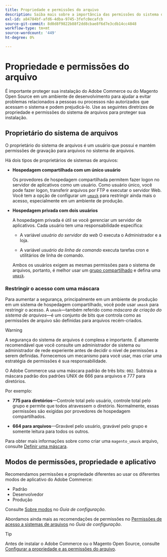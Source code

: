 ```yaml
---
title: Propriedade e permissões do arquivo
description: Saiba mais sobre a importância das permissões do sistema de arquivos ao trabalhar com instalações locais do Adobe Commerce.
exl-id: a84784bf-afd6-4dba-9745-3fefc0ecafcb
source-git-commit: 8d0d8f9822b88f2dd8cbae8f6d7e3cdb14cc4848
workflow-type: tm+mt
source-wordcount: '449'
ht-degree: 0%

---
```


# Propriedade e permissões do arquivo

É importante proteger sua instalação do Adobe Commerce ou do Magento Open Source em um ambiente de desenvolvimento para ajudar a evitar problemas relacionados a pessoas ou processos não autorizados que acessam o sistema e podem prejudicá-lo. Use as seguintes diretrizes de propriedade e permissões do sistema de arquivos para proteger sua instalação.

## Proprietário do sistema de arquivos

O proprietário do sistema de arquivos é um usuário que possui e mantém permissões de gravação para arquivos no sistema de arquivos.

Há dois tipos de proprietários de sistemas de arquivos:

- **Hospedagem compartilhada com um único usuário**

  Os provedores de hospedagem compartilhada permitem fazer logon no servidor de aplicativos como um usuário. Como usuário único, você pode fazer logon, transferir arquivos por FTP e executar o servidor Web. Você tem a opção de configurar um [`umask`](#restrict-access-with-a-umask) para restringir ainda mais o acesso, especialmente em um ambiente de produção.

- **Hospedagem privada com dois usuários**

  A hospedagem privada é útil se você gerenciar um servidor de aplicativos. Cada usuário tem uma responsabilidade específica:

   - A variável _usuário do servidor da web_ O executa o Administrador e a loja.

   - A variável _usuário da linha de comando_ executa tarefas cron e utilitários de linha de comando.

  Ambos os usuários exigem as mesmas permissões para o sistema de arquivos, portanto, é melhor usar um [grupo compartilhado](configure-permissions.md#set-ownership-and-permissions-for-two-users) e defina uma [`umask`](#restrict-access-with-a-umask).

### Restringir o acesso com uma máscara

Para aumentar a segurança, principalmente em um ambiente de produção em um sistema de hospedagem compartilhado, você pode usar `umask` para restringir o acesso. A `umask`—também referido como _máscara de criação do sistema de arquivos_—é um conjunto de bits que controla como as permissões de arquivo são definidas para arquivos recém-criados.

>[!WARNING]
>
>A segurança do sistema de arquivos é complexa e importante. É altamente recomendável que você consulte um administrador de sistema ou administrador de rede experiente antes de decidir o nível de permissões a serem definidas. Fornecemos um mecanismo para você usar, mas criar uma estratégia de permissões é sua responsabilidade.

O Adobe Commerce usa uma máscara padrão de três bits: `002`. Subtraia a máscara padrão dos padrões UNIX de 666 para arquivos e 777 para diretórios.

Por exemplo:

- **775 para diretórios**—Controle total pelo usuário, controle total pelo grupo e permite que todos atravessem o diretório. Normalmente, essas permissões são exigidas por provedores de hospedagem compartilhados.

- **664 para arquivos**—Gravável pelo usuário, gravável pelo grupo e somente leitura para todos os outros.

Para obter mais informações sobre como criar uma `magento_umask` arquivo, consulte [Definir uma máscara](../../next-steps/set-umask.md).

## Modos de permissões, propriedade e aplicativo

Recomendamos permissões e propriedade diferentes ao usar os diferentes modos de aplicativo do Adobe Commerce:

- Padrão
- Desenvolvedor
- Produção

Consulte [Sobre modos](../../../configuration/bootstrap/application-modes.md) no _Guia de configuração_.

Abordamos ainda mais as recomendações de permissões no [Permissões de acesso a sistemas de arquivos](../../../configuration/deployment/file-system-permissions.md) no _Guia de configuração_.

>[!TIP]
>
>Antes de instalar o Adobe Commerce ou o Magento Open Source, consulte [Configurar a propriedade e as permissões do arquivo](configure-permissions.md).
